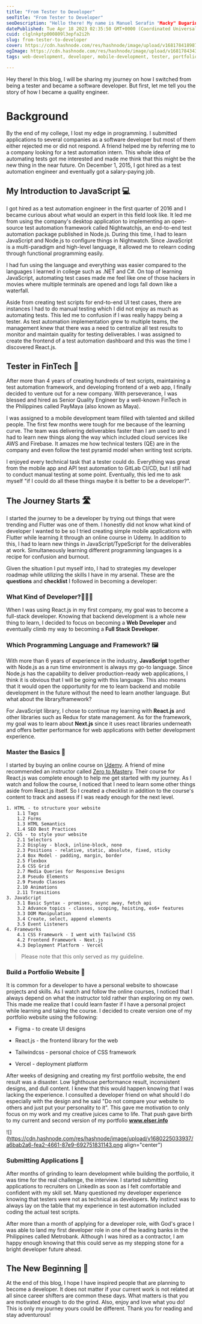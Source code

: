 ```yaml
---
title: "From Tester to Developer"
seoTitle: "From Tester to Developer"
seoDescription: "Hello there! My name is Manuel Serafin "Macky" Bugarin. This blog contains my journey from being a tester to software developer."
datePublished: Tue Apr 18 2023 02:35:50 GMT+0000 (Coordinated Universal Time)
cuid: clglnkptp000809l3epfa2i2h
slug: from-tester-to-developer
cover: https://cdn.hashnode.com/res/hashnode/image/upload/v1681784189876/c4a4295f-bc52-48a9-86dd-5367e1dccb58.jpeg
ogImage: https://cdn.hashnode.com/res/hashnode/image/upload/v1681784343833/ca3235d4-9ead-4c5e-b3da-e702b1cd4a02.jpeg
tags: web-development, developer, mobile-development, tester, portfoliowebsite

---
```


Hey there! In this blog, I will be sharing my journey on how I switched from being a tester and became a software developer. But first, let me tell you the story of how I became a quality engineer.

# Background

By the end of my college, I lost my edge in programming. I submitted applications to several companies as a software developer but most of them either rejected me or did not respond. A friend helped me by referring me to a company looking for a test automation intern. This whole idea of automating tests got me interested and made me think that this might be the new thing in the near future. On December 1, 2015, I got hired as a test automation engineer and eventually got a salary-paying job.

## My Introduction to JavaScript 💻

I got hired as a test automation engineer in the first quarter of 2016 and I became curious about what would an expert in this field look like. It led me from using the company's desktop application to implementing an open-source test automation framework called Nightwatchjs, an end-to-end test automation package published in Node.js. During this time, I had to learn JavaScript and Node.js to configure things in Nightwatch. Since JavaScript is a multi-paradigm and high-level language, it allowed me to relearn coding through functional programming easily.

I had fun using the language and everything was easier compared to the languages I learned in college such as .NET and C#. On top of learning JavaScript, automating test cases made me feel like one of those hackers in movies where multiple terminals are opened and logs fall down like a waterfall.

Aside from creating test scripts for end-to-end UI test cases, there are instances I had to do manual testing which I did not enjoy as much as automating tests. This led me to confusion if I was really happy being a tester. As test automation implementation grew to multiple teams, the management knew that there was a need to centralize all test results to monitor and maintain quality for testing deliverables. I was assigned to create the frontend of a test automation dashboard and this was the time I discovered React.js.

## Tester in FinTech 📲

After more than 4 years of creating hundreds of test scripts, maintaining a test automation framework, and developing frontend of a web app, I finally decided to venture out for a new company. With perseverance, I was blessed and hired as Senior Quality Engineer by a well-known FinTech in the Philippines called PayMaya (also known as Maya).

I was assigned to a mobile development team filled with talented and skilled people. The first few months were tough for me because of the learning curve. The team was delivering deliverables faster than I am used to and I had to learn new things along the way which included cloud services like AWS and Firebase. It amazes me how technical testers (QE) are in the company and even follow the test pyramid model when writing test scripts.

I enjoyed every technical task that a tester could do. Everything was great from the mobile app and API test automation to GitLab CI/CD, but I still had to conduct manual testing at some point. Eventually, this led me to ask myself "if I could do all these things maybe it is better to be a developer?".

## The Journey Starts 🛣

I started the journey to be a developer by trying out things that were trending and Flutter was one of them. I honestly did not know what kind of developer I wanted to be so I tried creating simple mobile applications with Flutter while learning it through an online course in Udemy. In addition to this, I had to learn new things in JavaScript/TypeScript for the deliverables at work. Simultaneously learning different programming languages is a recipe for confusion and burnout.

Given the situation I put myself into, I had to strategies my developer roadmap while utilizing the skills I have in my arsenal. These are the **questions** and **checklist** I followed in becoming a developer:

### What Kind of Developer?👨🏾‍💻

When I was using React.js in my first company, my goal was to become a full-stack developer. Knowing that backend development is a whole new thing to learn, I decided to focus on becoming a **Web Developer** and eventually climb my way to becoming a **Full Stack Developer**.

### Which Programming Language and Framework? 🖼️

With more than 6 years of experience in the industry, **JavaScript** together with Node.js as a run time environment is always my go-to language. Since Node.js has the capability to deliver production-ready web applications, I think it is obvious that I will be going with this language. This also means that it would open the opportunity for me to learn backend and mobile development in the future without the need to learn another language. But what about the library/framework?

For JavaScript library, I chose to continue my learning with **React.js** and other libraries such as Redux for state management. As for the framework, my goal was to learn about **Next.js** since it uses react libraries underneath and offers better performance for web applications with better development experience.

### Master the Basics 🤺

I started by buying an online course on [Udemy](https://www.udemy.com/). A friend of mine recommended an instructor called [Zero to Mastery](https://zerotomastery.io/). Their course for React.js was complete enough to help me get started with my journey. As I watch and follow the course, I noticed that I need to learn some other things aside from React.js itself. So I created a checklist in addition to the course's content to track and assess if I was ready enough for the next level.

```plaintext
1. HTML - to structure your website
    1.1 Tags
    1.2 Forms
    1.3 HTML Semantics
    1.4 SEO Best Practices
2. CSS - to style your website
    2.1 Selectors 
    2.2 Display - block, inline-block, none
    2.3 Positions - relative, static, absolute, fixed, sticky
    2.4 Box Model - padding, margin, border
    2.5 Flexbox
    2.6 CSS Grid
    2.7 Media Queries for Responsive Designs
    2.8 Pseudo Elements
    2.9 Pseudo Classes
    2.10 Animations
    2.11 Transitions
3. JavaScript
    3.1 Basic Syntax - promises, async away, fetch api
    3.2 Advance topics - classes, scoping, hoisting, es6+ features
    3.3 DOM Manipulation 
    3.4 Create, select, append elements
    3.5 Event Listeners
4. Frameworks
    4.1 CSS Framework - I went with Tailwind CSS
    4.2 Frontend Framework - Next.js
    4.3 Deployment Platform - Vercel
```

> Please note that this only served as my guideline.

### Build a Portfolio Website 🎴

It is common for a developer to have a personal website to showcase projects and skills. As I watch and follow the online courses, I noticed that I always depend on what the instructor told rather than exploring on my own. This made me realize that I could learn faster if I have a personal project while learning and taking the course. I decided to create version one of my portfolio website using the following:

* Figma - to create UI designs
    
* React.js - the frontend library for the web
    
* Tailwindcss - personal choice of CSS framework
    
* Vercel - deployment platform
    

After weeks of designing and creating my first portfolio website, the end result was a disaster. Low lighthouse performance result, inconsistent designs, and dull content. I knew that this would happen knowing that I was lacking the experience. I consulted a developer friend on what should I do especially with the design and he said "Do not compare your website to others and just put your personality to it". This gave me motivation to only focus on my work and my creative juices came to life. That push gave birth to my current and second version of my portfolio **www.elser.info**

![](https://cdn.hashnode.com/res/hashnode/image/upload/v1680225033937/a6bab2a6-fea2-4661-87e9-692751831143.png align="center")

### Submitting Applications 📄

After months of grinding to learn development while building the portfolio, it was time for the real challenge, the interview. I started submitting applications to recruiters on LinkedIn as soon as I felt comfortable and confident with my skill set. Many questioned my developer experience knowing that testers were not as technical as developers. My instinct was to always lay on the table that my experience in test automation included coding the actual test scripts.

After more than a month of applying for a developer role, with God's grace I was able to land my first developer role in one of the leading banks in the Philippines called Metrobank. Although I was hired as a contractor, I am happy enough knowing that this could serve as my stepping stone for a bright developer future ahead.

## The New Beginning 👣

At the end of this blog, I hope I have inspired people that are planning to become a developer. It does not matter if your current work is not related at all since career shifters are common these days. What matters is that you are motivated enough to do the grind. Also, enjoy and love what you do! This is only my journey yours could be different. Thank you for reading and stay adventurous!
